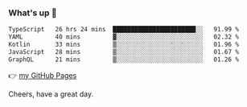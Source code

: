 ### What's up 👋

<!--START_SECTION:waka-->

```txt
TypeScript   26 hrs 24 mins  ███████████████████████░░   91.99 %
YAML         40 mins         ▓░░░░░░░░░░░░░░░░░░░░░░░░   02.32 %
Kotlin       33 mins         ▒░░░░░░░░░░░░░░░░░░░░░░░░   01.96 %
JavaScript   28 mins         ▒░░░░░░░░░░░░░░░░░░░░░░░░   01.67 %
GraphQL      21 mins         ▒░░░░░░░░░░░░░░░░░░░░░░░░   01.26 %
```

<!--END_SECTION:waka-->

👉 [my GitHub Pages](https://ykzhukian.github.io)

Cheers, have a great day.

